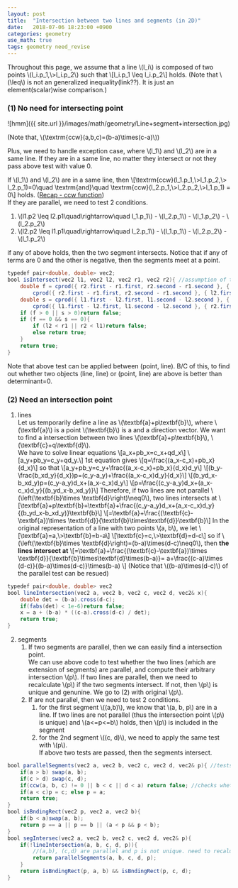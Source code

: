 ```yaml
---
layout: post
title:  "Intersection between two lines and segments (in 2D)"
date:   2018-07-06 18:23:00 +0900
categories: geometry
use_math: true
tags: geometry need_revise
---
```


Throughout this page, we assume that a line \\(l_i\\) is composed of two points \\(l_i.p_1,\\>l_i.p_2\\) such that \\[l\_i.p\_1 \leq l\_i.p\_2\\] holds. (Note that \\(\leq\\) is not an generalized inequality(link??). It is just an element(scalar)wise comparison.)


### (1) No need for intersecting point

![hmm]({{ site.url }}/images/math/geometry/Line+segment+intersection.jpg)  

(Note that, \\(\textrm\{ccw\}(a,b,c)=(b-a)\times(c-a)\\))

Plus, we need to handle exception case, where \\(l_1\\) and \\(l_2\\) are in a same line. If they are in a same line, no matter they intersect or not they pass above test with value 0.

If \\(l\_1\\) and \\(l\_2\\) are in a same line, then \\[\textrm{ccw}(l\_1.p\_1,\\>l\_1.p\_2,\\> l\_2.p\_1)=0\quad  \textrm{and}\quad  \textrm{ccw}(l\_2.p\_1,\\>l\_2.p\_2,\\>l\_1.p\_1) = 0\\] holds. (<a href="{{site.url}}/geometry/2018/04/20/ccw.html" target="_blank">Recap - ccw function</a>)  
If they are parallel, we need to test 2 conditions.

1. \\(l1.p2 \leq l2.p1\quad\rightarrow\quad l\_1.p_1\\) - \\(l\_2.p_1\\) - \\(l\_1.p_2\\) - \\(l\_2.p_2\\)
2. \\(l2.p2 \leq l1.p1\quad\rightarrow\quad l\_2.p_1\\) - \\(l\_1.p_1\\) - \\(l\_2.p_2\\) - \\(l\_1.p_2\\)

if any of above holds, then the two segment intersects. Notice that if any of terms are 0 and the other is negative, then the segments meet at a point.
```java
typedef pair<double, double> vec2;
bool isIntersect(vec2 l1, vec2 l2, vec2 r1, vec2 r2){ //assumption of the top of the page applied 
	double f = cprod({ r2.first - r1.first, r2.second - r1.second }, { l1.first - r1.first, l1.second - r1.second }) *
		cprod({ r2.first - r1.first, r2.second - r1.second }, { l2.first - r1.first, l2.second - r1.second });
	double s = cprod({ l1.first - l2.first, l1.second - l2.second }, { r1.first - l2.first, r1.second - l2.second }) *
		cprod({ l1.first - l2.first, l1.second - l2.second }, { r2.first - l2.first, r2.second - l2.second });
	if (f > 0 || s > 0)return false;
	if (f == 0 && s == 0){
		if (l2 < r1 || r2 < l1)return false;
		else return true;
	}
	return true;
}
```

Note that above test can be applied between (point, line). B/C of this, to find out whether two objects (line, line) or (point, line) are above is better than determinant=0. 

### (2) Need an intersection point
1. lines  
Let us temporarily define a line as \\(\textbf\{a\}+p\textbf\{b\}\\), where \\(\textbf\{a\}\\) is a point \\(\textbf\{b\}\\) is a and a direction vector. We want to find a intersection between two lines \\(\textbf\{a\}+p\textbf\{b\}\\), \\(\textbf\{c\}+q\textbf\{d\}\\).  
We have to solve linear equations
\\[a_x+pb_x=c_x+qd_x\\]
\\[a_y+pb_y=c_y+qd_y.\\]
1st equation gives
\\[q=\frac\{(a_x-c_x)+pb_x\}\{d_x\}\\]
so that
\\[a_y+pb_y=c_y+\frac\{(a_x-c_x)+pb_x\}\{d_x\}d_y\\]
\\[(b_y-\frac\{b_xd_y\}\{d_x\})p=(c_y-a_y)+\frac\{(a_x-c_x)d_y\}\{d_x\}\\]
\\[(b_yd_x-b_xd_y)p=(c_y-a_y)d_x+(a_x-c_x)d_y\\]
\\[p=\frac\{(c_y-a_y)d_x+(a_x-c_x)d_y\}\{(b_yd_x-b_xd_y)\}\\]
Therefore, if two lines are not parallel \\(\left(\textbf\{b\}\times \textbf\{d\}\right)\neq0\\), two lines intersects at
\\[\textbf\{a\}+p\textbf\{b\}=\textbf\{a\}+\frac\{(c_y-a_y)d_x+(a_x-c_x)d_y\}\{(b_yd_x-b_xd_y)\}\textbf\{b\}\\]
\\[=\textbf\{a\}+\frac\{(\textbf\{c\}-\textbf\{a\})\times \textbf\{d\}\}\{\textbf\{b\}\times\textbf\{d\}\}\textbf\{b\}\\]
In the original representation of a line with two points \\(a, b\\), we let
\\[\textbf\{a\}=a,\\>\textbf\{b\}=b-a\\]
\\[\textbf\{c\}=c,\\>\textbf\{d\}=d-c\\]
so if \\(\left(\textbf\{b\}\times \textbf\{d\}\right)=(b-a)\times(d-c)\neq0\\), then __the lines intersect at__
\\[=\textbf\{a\}+\frac\{(\textbf\{c\}-\textbf\{a\})\times \textbf\{d\}\}\{\textbf\{b\}\times\textbf\{d\}\times(b-a)\}=
a+\frac\{(c-a)\times (d-c)\}\{(b-a)\times(d-c)}\times(b-a)
\\] (Notice that \\((b-a)\times(d-c)\\) of the parallel test can be resued)
```java
typedef pair<double, double> vec2
bool lineIntersection(vec2 a, vec2 b, vec2 c, vec2 d, vec2& x){  
	double det = (b-a).cross(d-c);
	if(fabs(det) < 1e-6)return false;
	x = a + (b-a) * ((c-a).cross(d-c) / det);
	return true;
}
```
2. segments  
	1. If two segments are parallel, then we can easily find a intersection point.  
	We can use above code to test whether the two lines (which are extension of segments) are parallel, and compute their arbitrary intersection \\(p\\). If two lines are parallel, then we need to recalculate \\(p\\) if the two segments intersect. If not, then \\(p\\) is unique and genunine. We go to (2) with original \\(p\\).
	2. If are not parallel, then we need to test 2 conditions.
		1. for the first segment \\((a,b)\\), we know that \\(a, b, p\\) are in a line. If two lines are not parallel (thus the intersection point \\(p\\) is unique) and \\(a<=p<=b\\) holds, then \\(p\\) is included in the segment
		2. for the 2nd segment \\((c, d)\\), we need to apply the same test with \\(p\\).  
		If above two tests are passed, then the segments intersect.
```java
bool parallelSegments(vec2 a, vec2 b, vec2 c, vec2 d, vec2& p){ //tests whether two segments intersect
    if(a > b) swap(a, b);
    if(c > d) swap(c, d);
    if(ccw(a, b, c) != 0 || b < c || d < a) return false; //checks whether 1. not parallel, 2. not intersecting.
    if(a < c)p = c; else p = a;
    return true;
}
bool isBndingRect(vec2 p, vec2 a, vec2 b){
    if(b < a)swap(a, b);
    return p == a || p == b || (a < p && p < b);
}
bool segIntersec(vec2 a, vec2 b, vec2 c, vec2 d, vec2& p){
    if(!lineIntersection(a, b, c, d, p)){
	    //(a,b), (c,d) are parallel and p is not unique. need to recalulate p
	    return parallelSegments(a, b, c, d, p);
    }
	return isBndingRect(p, a, b) && isBndingRect(p, c, d);
}
```

